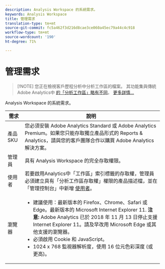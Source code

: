 ```yaml
---
description: Analysis Workspace 的系統需求。
keywords: Analysis Workspace
title: 管理需求
translation-type: tm+mt
source-git-commit: fc5a462f3d216d8cae3ce060a45ec79a44c4c918
workflow-type: tm+mt
source-wordcount: '190'
ht-degree: 71%

---
```



# 管理需求

>[!NOTE] 您正在檢視客戶歷程分析中分析工作區的檔案。 其功能集與傳統Adobe Analytics中 [的「分析工作區」略有不同](https://docs.adobe.com/content/help/zh-Hant/analytics/analyze/analysis-workspace/home.html)。 [更多詳情...](/help/getting-started/cja-aa.md)

Analysis Workspace 的系統需求。

| 需求 | 說明 |
|--- |--- |
| 產品 SKU | 您必須安裝 Adobe Analytics Standard 或 Adobe Analytics Premium。如果您只能存取獨立產品形式的 Reports &amp; Analytics，請與您的客戶團隊合作以購買 Adobe Analytics 解決方案。 |
| 管理員 | 具有 Analysis Workspace 的完全存取權限。 |
| 使用者 | 若要啟用Analytics中「工作區」索引標籤的存取權，管理員必須建立具有「分析工作區存取權」權限的產品描述檔，並在「管理控制台」中新增 [使用者](https://docs.adobe.com/content/help/zh-Hant/analytics/admin/admin-console/permissions/product-profile.html)。 |
| 瀏覽器 | <ul><li>建議使用：最新版本的 Firefox、Chrome、Safari 或 Edge。最新版本的 Microsoft Internet Explorer 11. **注意:** Adobe Analytics 已於 2018 年 11 月 13 日停止支援 Internet Explorer 11。請及早改用 Microsoft Edge 或其他支援的瀏覽器。</li><li>必須啟用 Cookie 和 JavaScript。</li><li>1024 x 768 監視器解析度，使用 16 位元色彩深度 (或更高)。</li></ul> |
